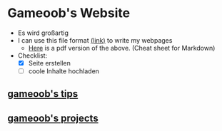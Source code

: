 # Gameoob's Website
- Es wird großartig
- I can use this file format [(link)](https://guides.github.com/features/mastering-markdown/) to write my webpages
  - [Here](https://guides.github.com/pdfs/markdown-cheatsheet-online.pdf) is a pdf version of the above. (Cheat sheet for Markdown)
- Checklist:
  - [X] Seite erstellen
  - [ ] coole Inhalte hochladen

## [gameoob's tips](tips/)

## [gameoob's projects](projects/)
  

